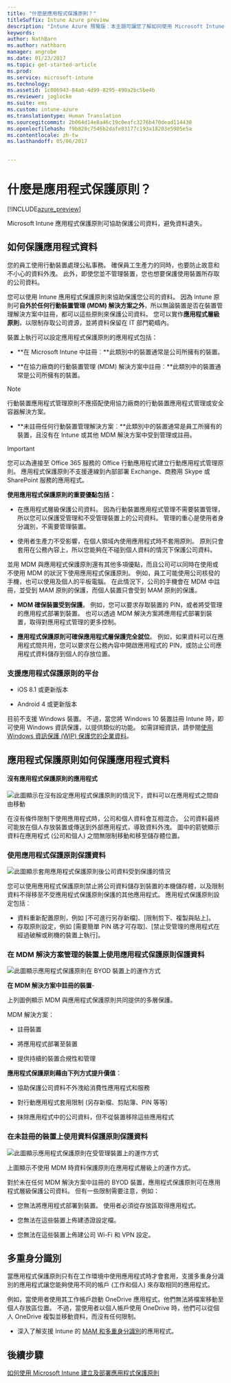 ```yaml
---
title: "什麼是應用程式保護原則？"
titleSuffix: Intune Azure preview
description: "Intune Azure 預覽版︰本主題可讓您了解如何使用 Microsoft Intune 應用程式保護原則來保護您的公司資料。"
keywords: 
author: NathBarn
ms.author: nathbarn
manager: angrobe
ms.date: 01/23/2017
ms.topic: get-started-article
ms.prod: 
ms.service: microsoft-intune
ms.technology: 
ms.assetid: 1c086943-84a0-4d99-8295-490a2bc5be4b
ms.reviewer: joglocke
ms.suite: ems
ms.custom: intune-azure
ms.translationtype: Human Translation
ms.sourcegitcommit: 2b064d14e8a46c19c0eafc3276b470dead114438
ms.openlocfilehash: f9b828c7546b2dafe03177c193a18203e5905e5a
ms.contentlocale: zh-tw
ms.lasthandoff: 05/06/2017


---
```


# <a name="what-are-app-protection-policies"></a>什麼是應用程式保護原則？


[!INCLUDE[azure_preview](../includes/azure_preview.md)]

Microsoft Intune 應用程式保護原則可協助保護公司資料，避免資料遺失。

## <a name="how-you-can-protect-app-data"></a>如何保護應用程式資料
您的員工使用行動裝置處理公私事務。  確保員工生產力的同時，也要防止故意和不小心的資料外洩。  此外，即使您並不管理裝置，您也想要保護使用裝置所存取的公司資料。

您可以使用 Intune 應用程式保護原則來協助保護您公司的資料。 因為 Intune 原則可**自外於任何行動裝置管理 (MDM) 解決方案之外**，所以無論裝置是否在裝置管理解決方案中註冊，都可以這些原則來保護公司資料。 您可以實作**應用程式層級原則**，以限制存取公司資源，並將資料保留在 IT 部門範疇內。

裝置上執行可以設定應用程式保護原則的應用程式包括：

- **在 Microsoft Intune 中註冊︰**此類別中的裝置通常是公司所擁有的裝置。

-   **在協力廠商的行動裝置管理 (MDM) 解決方案中註冊︰**此類別中的裝置通常是公司所擁有的裝置。

  > [!NOTE]
  > 行動裝置應用程式管理原則不應搭配使用協力廠商的行動裝置應用程式管理或安全容器解決方案。

-   **未註冊任何行動裝置管理解決方案︰**此類別中的裝置通常是員工所擁有的裝置，且沒有在 Intune 或其他 MDM 解決方案中受到管理或註冊。

> [!IMPORTANT]
> 您可以為連接至 Office 365 服務的 Office 行動應用程式建立行動應用程式管理原則。 應用程式保護原則不支援連線到內部部署 Exchange、商務用 Skype 或 SharePoint 服務的應用程式。

**使用應用程式保護原則的重要優點包括：**

-   在應用程式層級保護公司資料。  因為行動裝置應用程式管理不需要裝置管理，所以您可以保護受管理和不受管理裝置上的公司資料。 管理的重心是使用者身分識別，不需要管理裝置。

-   使用者生產力不受影響，在個人領域內使用應用程式時不套用原則。  原則只會套用在公務內容上，所以您能夠在不碰到個人資料的情況下保護公司資料。

並用 MDM 與應用程式保護原則還有其他多項優點，而且公司可以同時在使用或不使用 MDM 的狀況下使用應用程式保護原則。 例如，員工可能使用公司核發的手機，也可以使用及個人的平板電腦。  在此情況下，公司的手機會在 MDM 中註冊，並受到 MAM 原則的保護，而個人裝置只會受到 MAM 原則的保護。

- **MDM 確保裝置受到保護**。  例如，您可以要求存取裝置的 PIN，或者將受管理的應用程式部署到裝置。 也可以透過 MDM 解決方案將應用程式部署到裝置，取得對應用程式管理的更多控制。

- **應用程式保護原則可確保應用程式層保護完全就位**。 例如，如果資料可以在應用程式間共用，您可以要求在公務內容中開啟應用程式的 PIN，或防止公司應用程式資料儲存到個人的存放位置。


### <a name="supported-platforms-for-app-protection-polices"></a>支援應用程式保護原則的平台
-   iOS 8.1 或更新版本

-   Android 4 或更新版本

目前不支援 Windows 裝置。 不過，當您將 Windows 10 裝置註冊 Intune 時，即可使用 Windows 資訊保護，以提供類似的功能。 如需詳細資訊，請參閱[使用 Windows 資訊保護 (WIP) 保護您的企業資料](https://technet.microsoft.com/en-us/itpro/windows/keep-secure/protect-enterprise-data-using-wip)。
##  <a name="how-app-protection-policies-protect-app-data"></a>應用程式保護原則如何保護應用程式資料

####  <a name="apps-without-app-protection-policies"></a>沒有應用程式保護原則的應用程式

![此圖顯示在沒有設定應用程式保護原則的情況下，資料可以在應用程式之間自由移動](../media/apps-without-protection-policies.png)

在沒有條件限制下使用應用程式時，公司和個人資料會互相混合。  公司資料最終可能放在個人存放裝置或傳送到外部應用程式，導致資料外洩。 圖中的箭號顯示資料在應用程式 (公司和個人) 之間無限制移動和移至儲存體位置。

### <a name="data-protection-with-app-protection-policies"></a>使用應用程式保護原則保護資料

![此圖顯示套用應用程式保護原則後公司資料受到保護的情況 ](../media/apps-with-protection-policies.png)


您可以使用應用程式保護原則禁止將公司資料儲存到裝置的本機儲存體，以及限制資料不得移至不受應用程式保護原則保護的其他應用程式。 應用程式保護原則設定包括︰
- 資料重新配置原則，例如 [不可進行另存新檔]、[限制剪下、複製與貼上]。
- 存取原則設定，例如 [需要簡單 PIN 碼才可存取]、[禁止受管理的應用程式在經過破解或刷機的裝置上執行]。

### <a name="data-protection-with-app-protection-policies-on-devices-managed-by-a-mdm-solution"></a>在 MDM 解決方案管理的裝置上使用應用程式保護原則保護資料

![此圖顯示應用程式保護原則在 BYOD 裝置上的運作方式](../media/app-protection-policies-with-mdm.png)

**在 MDM 解決方案中註冊的裝置**-

上列圖例顯示 MDM 與應用程式保護原則共同提供的多層保護。

MDM 解決方案：

-   註冊裝置

-   將應用程式部署至裝置

-   提供持續的裝置合規性和管理

**應用程式保護原則藉由下列方式提升價值︰**

-   協助保護公司資料不外洩給消費性應用程式和服務

-   對行動應用程式套用限制 (另存新檔、剪貼簿、PIN 等等)

-   抹除應用程式中的公司資料，但不從裝置移除這些應用程式


### <a name="data-protection-with-app-protection-policies-for-devices-without-enrollment"></a>在未註冊的裝置上使用資料保護原則保護資料

![此圖顯示應用程式保護原則在受管理裝置上的運作方式](../media/app-protection-policies-without-mdm.png)

上圖顯示不使用 MDM 時資料保護原則在應用程式層級上的運作方式。

對於未在任何 MDM 解決方案中註冊的 BYOD 裝置，應用程式保護原則可在應用程式層級保護公司資料。
但有一些限制需要注意，例如：

-   您無法將應用程式部署到裝置。  使用者必須從存放區取得應用程式。

-   您無法在這些裝置上佈建憑證設定檔。

-   您無法在這些裝置上佈建公司 Wi-Fi 和 VPN 設定。


## <a name="multi-identity"></a>多重身分識別

當應用程式保護原則只有在工作環境中使用應用程式時才會套用，支援多重身分識別的應用程式讓您能夠使用不同的帳戶 (工作和個人) 來存取相同的應用程式。

例如，當使用者使用其工作帳戶啟動 OneDrive 應用程式，他們無法將檔案移動至個人存放區位置。 不過，當使用者以個人帳戶使用 OneDrive 時，他們可以從個人 OneDrive 複製並移動資料，而沒有任何限制。

- 深入了解支援 Intune 的 [MAM 和多重身分識別](https://www.microsoft.com/cloud-platform/microsoft-intune-apps)的應用程式。

##  <a name="next-steps"></a>後續步驟

[如何使用 Microsoft Intune 建立及部署應用程式保護原則](app-protection-policies.md)

